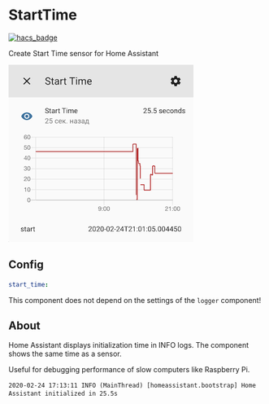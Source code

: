 # StartTime

[![hacs_badge](https://img.shields.io/badge/HACS-Custom-orange.svg)](https://github.com/custom-components/hacs)

Create Start Time sensor for Home Assistant

![sensor](sensor.png)

## Config

```yaml
start_time:
```

This component does not depend on the settings of the `logger` component!

## About

Home Assistant displays initialization time in INFO logs. The component shows the same time as a sensor.

Useful for debugging performance of slow computers like Raspberry Pi.

```
2020-02-24 17:13:11 INFO (MainThread) [homeassistant.bootstrap] Home Assistant initialized in 25.5s
```

